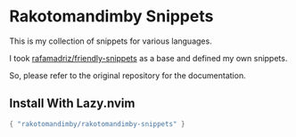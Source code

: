 # Rakotomandimby Snippets

This is my collection of snippets for various languages.

I took [rafamadriz/friendly-snippets](https://github.com/rafamadriz/friendly-snippets) as a base and defined my own snippets.

So, please refer to the original repository for the documentation.

## Install With Lazy.nvim

```lua
{ "rakotomandimby/rakotomandimby-snippets" }
```

